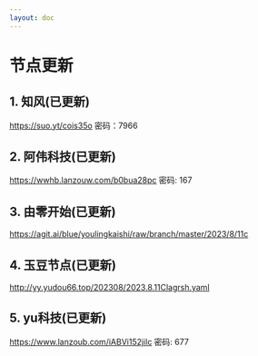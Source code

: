 ```yaml
---
layout: doc
---
```

# 节点更新

## 1. 知风(已更新)

https://suo.yt/cois35o 密码：7966

## 2. 阿伟科技(已更新)

https://wwhb.lanzouw.com/b0bua28pc 密码: 167

## 3. 由零开始(已更新)

https://agit.ai/blue/youlingkaishi/raw/branch/master/2023/8/11c

## 4. 玉豆节点(已更新)

http://yy.yudou66.top/202308/2023.8.11Clagrsh.yaml
  
## 5. yu科技(已更新)

https://www.lanzoub.com/iABVi152jilc 密码: 677
